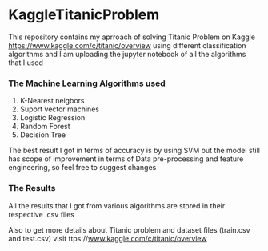 # KaggleTitanicProblem

This repository contains my aprroach of solving Titanic Problem on Kaggle https://www.kaggle.com/c/titanic/overview using different classification algorithms and I am uploading the jupyter notebook of all the algorithms that I used 

### The Machine Learning Algorithms used
1. K-Nearest neigbors
2. Suport vector machines
3. Logistic Regression
4. Random Forest
5. Decision Tree

The best result I got in terms of accuracy is by using SVM but the model still has scope of improvement in terms of Data pre-processing and feature engineering, so feel free to suggest changes

### The Results
All the results that I got from various algorithms are stored in their respective .csv files

Also to get more details about Titanic problem and dataset files (train.csv and test.csv) visit ttps://www.kaggle.com/c/titanic/overview
